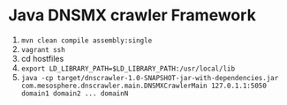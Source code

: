 # Java DNSMX crawler Framework

1. `mvn clean compile assembly:single`
1. `vagrant ssh`
1. cd hostfiles
1. `export LD_LIBRARY_PATH=$LD_LIBRARY_PATH:/usr/local/lib`
1. `java -cp target/dnscrawler-1.0-SNAPSHOT-jar-with-dependencies.jar com.mesosphere.dnscrawler.main.DNSMXCrawlerMain 127.0.1.1:5050 domain1 domain2 ... domainN `
